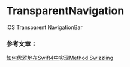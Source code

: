# TransparentNavigation
iOS Transparent NavigationBar



### 参考文章：

[如何优雅地在Swift4中实现Method Swizzling](http://blog.yaoli.site/post/%E5%A6%82%E4%BD%95%E4%BC%98%E9%9B%85%E5%9C%B0%E5%9C%A8Swift4%E4%B8%AD%E5%AE%9E%E7%8E%B0Method-Swizzling)

